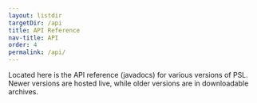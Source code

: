 ```yaml
---
layout: listdir
targetDir: /api
title: API Reference
nav-title: API
order: 4
permalink: /api/
---
```


Located here is the API reference (javadocs) for various versions of PSL.
Newer versions are hosted live, while older versions are in downloadable archives.
